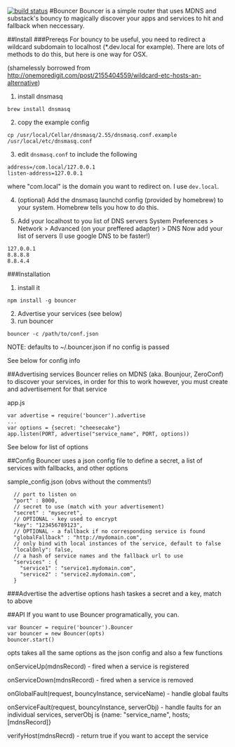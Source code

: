 [![build status](https://secure.travis-ci.org/addisonj/bouncer.png)](http://travis-ci.org/addisonj/bouncer)
#Bouncer
Bouncer is a simple router that uses MDNS and substack's bouncy to magically discover your apps and services to hit and fallback when neccessary. 

##Install
###Prereqs
For bouncy to be useful, you need to redirect a wildcard subdomain to localhost (*.dev.local for example). There are lots of methods to do this, but here is one way for OSX.

(shamelessly borrowed from http://onemoredigit.com/post/2155404559/wildcard-etc-hosts-an-alternative)

1. install dnsmasq

  ``` 
  brew install dnsmasq
  ```

2. copy the example config

  ``` 
  cp /usr/local/Cellar/dnsmasq/2.55/dnsmasq.conf.example /usr/local/etc/dnsmasq.conf
  ```

3. edit `dnsmasq.conf` to include the following

  ```
  address=/com.local/127.0.0.1
  listen-address=127.0.0.1
  ```
  where "com.local" is the domain you want to redirect on. I use `dev.local`.

4. (optional) Add the dnsmasq launchd config (provided by homebrew) to your system. Homebrew tells you how to do this.

5. Add your localhost to you list of DNS servers
  System Preferences > Network > Advanced (on your preffered adapter) > DNS
  Now add your list of servers (I use google DNS to be faster!)
  ```
  127.0.0.1
  8.8.8.8
  8.8.4.4
  ```

###Installation
1. install it
```
npm install -g bouncer
```
2. Advertise your services (see below)
3. run bouncer
```
bouncer -c /path/to/conf.json
```

NOTE: defaults to ~/.bouncer.json if no config is passed

See below for config info

##Advertising services
Bouncer relies on MDNS (aka. Bounjour, ZeroConf) to discover your services, in order for this to work however, you must create and advertisement for that service

app.js
```
var advertise = require('bouncer').advertise
...
var options = {secret: "cheesecake"}
app.listen(PORT, advertise("service_name", PORT, options))
```

See below for list of options

##Config
Bouncer uses a json config file to define a secret, a list of services with fallbacks, and other options

sample_config.json (obvs without the comments!)
```
  // port to listen on
  "port" : 8000,
  // secret to use (match with your advertisement)
  "secret" : "mysecret",
  // OPTIONAL - key used to encrypt
  "key": "123456789123",
  // OPTIONAL - a fallback if no corresponding service is found
  "globalFallback" : "http://mydomain.com",
  // only bind with local instances of the service, default to false
  "localOnly": false,
  // a hash of service names and the fallback url to use
  "services" : {
    "service1" : "service1.mydomain.com",
    "service2" : "service2.mydomain.com",
  }
```

###Advertise
the advertise options hash taskes a secret and a key, match to above

##API
If you want to use Bouncer programatically, you can.

```
var Bouncer = require('bouncer').Bouncer
var bouncer = new Bouncer(opts)
bouncer.start()
```

opts takes all the same options as the json config and also a few functions

onServiceUp(mdnsRecord) - fired when a service is registered

onServiceDown(mdnsRecord) - fired when a service is removed

onGlobalFault(request, bouncyInstance, serviceName) - handle global faults

onServiceFault(request, bouncyInstance, serverObj) - handle faults for an individual services, serverObj is {name: "service_name", hosts; [mdnsRecord]}

verifyHost(mdnsRecrd) - return true if you want to accept the service



